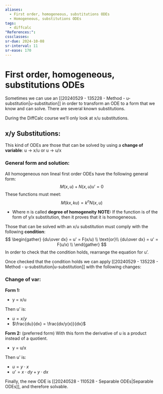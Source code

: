 ```yaml
---
aliases:
  - First order, homogeneous, substitutions ODEs
  - Homogeneous, substitutions ODEs
tags:
  - diffcalc
"References:": 
cssclasses: 
sr-due: 2024-10-08
sr-interval: 11
sr-ease: 170
---
```

# First order, homogeneous, substitutions ODEs
Sometimes we can use an [[20240529 - 135228 - Method - u-substitution|u-substitution]] in order to transform an ODE to a form that we know and can solve. 
There are several known substitutions.

During the DiffCalc course we’ll only look at x/u substitutions.
## x/y Substitutions:

This kind of ODEs are those that can be solved by using a **change of variable**:
u → x/u or u → u/x 

### General form and solution:

All homogeneous non lineal first order ODEs have the following general form: 
$$
M(x,u) + N(x,u)u' = 0
$$
These functions must meet: 
$$
M(kx,ku) = k^nN(x,u)
$$
+ Where n is called **degree of homogeneity**
**NOTE:**
If the function is of the form of y/x substitution, then it proves that it is homogeneous. 

Those that can be solved with an x/u substitution must comply with the following **condition**: 
$$
\begin{gather}
{du\over dx} = u' = F(x/u) \\
\text{or}\\
{du\over dx} = u' = F(u/x) \\
\end{gather}
$$
In order to check that the condition holds, rearrange the equation for u’. 

Once checked that the condition holds we can apply [[20240529 - 135228 - Method - u-substitution|u-substitution]] with the following changes:

### Change of var: 

**Form 1:**
+ y = x/u 

Then u’ is: 
+ $u = x/y$
+ $\frac{du}{dx} = \frac{dx/y(x)}{dx}$

**Form 2:** (preferred form)
With this form the derivative of u is a product instead of a quotient.

+ y = u/x

Then u’ is:
+ $u = y\cdot x$
+ $u’ = x\cdot dy + y \cdot dx$



Finally, the new ODE is [[20240528 - 110528 - Separable ODEs|Separable ODEs]], and therefore solvable.

